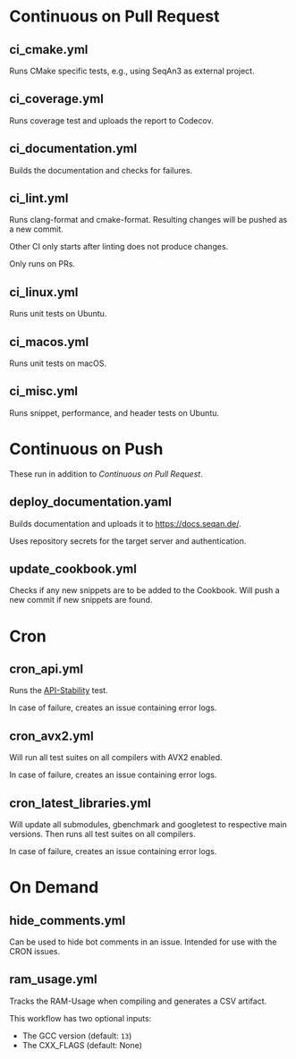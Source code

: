 <!--
    SPDX-FileCopyrightText: 2006-2024 Knut Reinert & Freie Universität Berlin
    SPDX-FileCopyrightText: 2016-2024 Knut Reinert & MPI für molekulare Genetik
    SPDX-License-Identifier: CC-BY-4.0
-->

# Continuous on Pull Request

## ci_cmake.yml

Runs CMake specific tests, e.g., using SeqAn3 as external project.

## ci_coverage.yml

Runs coverage test and uploads the report to Codecov.

## ci_documentation.yml

Builds the documentation and checks for failures.

## ci_lint.yml

Runs clang-format and cmake-format. Resulting changes will be pushed as a new commit.

Other CI only starts after linting does not produce changes.

Only runs on PRs.

## ci_linux.yml

Runs unit tests on Ubuntu.

## ci_macos.yml

Runs unit tests on macOS.

## ci_misc.yml

Runs snippet, performance, and header tests on Ubuntu.

# Continuous on Push

These run in addition to *Continuous on Pull Request*.

## deploy_documentation.yaml

Builds documentation and uploads it to https://docs.seqan.de/.

Uses repository secrets for the target server and authentication.

## update_cookbook.yml

Checks if any new snippets are to be added to the Cookbook. Will push a new commit if new snippets are found.

# Cron

## cron_api.yml

Runs the [API-Stability](https://github.com/seqan/seqan3/blob/master/test/api_stability/README.md) test.

In case of failure, creates an issue containing error logs.

## cron_avx2.yml

Will run all test suites on all compilers with AVX2 enabled.

In case of failure, creates an issue containing error logs.

## cron_latest_libraries.yml

Will update all submodules, gbenchmark and googletest to respective main versions. Then runs all test suites on all
compilers.

In case of failure, creates an issue containing error logs.

# On Demand

## hide_comments.yml

Can be used to hide bot comments in an issue. Intended for use with the CRON issues.

## ram_usage.yml

Tracks the RAM-Usage when compiling and generates a CSV artifact.

This workflow has two optional inputs:
  * The GCC version (default: `13`)
  * The CXX_FLAGS (default: None)

